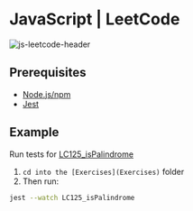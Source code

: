 # JavaScript | LeetCode

![js-leetcode-header](https://user-images.githubusercontent.com/82886646/157477396-4e6fdc64-3ace-4ba9-aa7d-50c80aa99976.png)

## Prerequisites
* [Node.js/npm](https://nodejs.org/en/)
* [Jest](https://www.npmjs.com/package/jest)

## Example
Run tests for [LC125_isPalindrome](Exercises/LC125_isPalindrome)

1) `cd into the [Exercises](Exercises)` folder
2) Then run:
```bash
jest --watch LC125_isPalindrome
